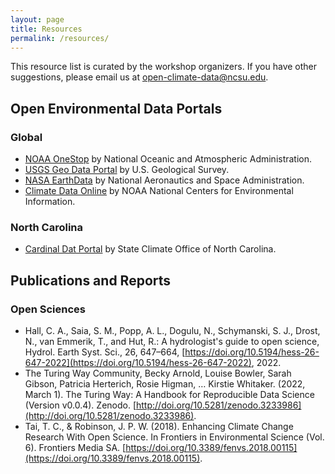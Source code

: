 ```yaml
---
layout: page
title: Resources
permalink: /resources/
---
```


This resource list is curated by the workshop organizers. If you have other suggestions, please email us at open-climate-data@ncsu.edu. 

## Open Environmental Data Portals

### Global

- [NOAA OneStop](https://data.noaa.gov/onestop/) by National Oceanic and Atmospheric Administration. 
- [USGS Geo Data Portal](https://cida.usgs.gov/gdp/) by U.S. Geological Survey. 
- [NASA EarthData](https://earthdata.nasa.gov/) by National Aeronautics and Space Administration.  
- [Climate Data Online](https://www.ncdc.noaa.gov/cdo-web/) by NOAA National Centers for Environmental Information.

### North Carolina 

- [Cardinal Dat Portal](https://products.climate.ncsu.edu/cardinal/) by State Climate Office of North Carolina. 

## Publications and Reports

### Open Sciences

- Hall, C. A., Saia, S. M., Popp, A. L., Dogulu, N., Schymanski, S. J., Drost, N., van Emmerik, T., and Hut, R.: A hydrologist's guide to open science, Hydrol. Earth Syst. Sci., 26, 647–664, [https://doi.org/10.5194/hess-26-647-2022](https://doi.org/10.5194/hess-26-647-2022), 2022.  
- The Turing Way Community, Becky Arnold, Louise Bowler, Sarah Gibson, Patricia Herterich, Rosie Higman, … Kirstie Whitaker. (2022, March 1). The Turing Way: A Handbook for Reproducible Data Science (Version v0.0.4). Zenodo. [http://doi.org/10.5281/zenodo.3233986](http://doi.org/10.5281/zenodo.3233986). 
- Tai, T. C., & Robinson, J. P. W. (2018). Enhancing Climate Change Research With Open Science. In Frontiers in Environmental Science (Vol. 6). Frontiers Media SA. [https://doi.org/10.3389/fenvs.2018.00115](https://doi.org/10.3389/fenvs.2018.00115). 

